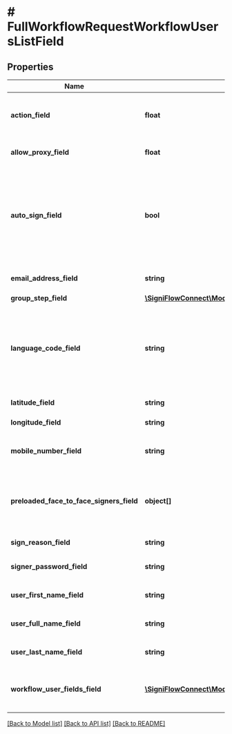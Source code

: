# # FullWorkflowRequestWorkflowUsersListField

## Properties

Name | Type | Description | Notes
------------ | ------------- | ------------- | -------------
**action_field** | **float** | Refers to the order of signatures from the users. |
**allow_proxy_field** | **float** | Allow proxy confirmation field. |
**auto_sign_field** | **bool** | ### Enable auto sign.  &#x60;True &#x3D; Signature will be applied automaticly False &#x3D; User will need to login and Sign&#x60; |
**email_address_field** | **string** | Workflow user&#39;s email addresses. |
**group_step_field** | [**\SigniFlowConnect\Model\FullWorkflowRequestGroupStepField**](FullWorkflowRequestGroupStepField.md) |  | [optional]
**language_code_field** | **string** | #### Sets the display language for the user ##### ISO 2 Digit Code  &#x60;en &#x3D; English es &#x3D; Spanish fr &#x3D; French&#x60; |
**latitude_field** | **string** | Location latitude. |
**longitude_field** | **string** | Location longtitude. |
**mobile_number_field** | **string** | Group user&#39;s mobile number. |
**preloaded_face_to_face_signers_field** | **object[]** | Preloaded user&#39;s who will be using the face to face signature field. | [optional]
**sign_reason_field** | **string** | Reason for signature. |
**signer_password_field** | **string** | Face to face user&#39;s password. |
**user_first_name_field** | **string** | Face to face user&#39;s first name. |
**user_full_name_field** | **string** | Face to face user&#39;s full name. |
**user_last_name_field** | **string** | Face to face user&#39;s last name. |
**workflow_user_fields_field** | [**\SigniFlowConnect\Model\FullWorkflowRequestWorkflowUserFieldsField[]**](FullWorkflowRequestWorkflowUserFieldsField.md) | The list of the workflowed documents field. | [optional]

[[Back to Model list]](../../README.md#models) [[Back to API list]](../../README.md#endpoints) [[Back to README]](../../README.md)

